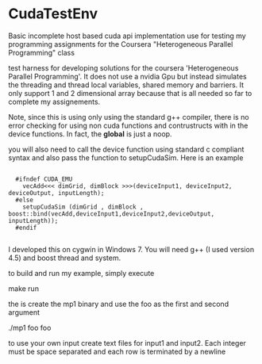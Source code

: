 CudaTestEnv
===========

Basic incomplete host based cuda api implementation use for testing my programming assignments for the Coursera "Heterogeneous Parallel Programming" class

test harness for developing solutions for the coursera 'Heterogeneous Parallel Programming'. It does not use a nvidia Gpu but instead simulates the threading and thread local variables, shared memory and barriers. It only support 1 and 2 dimensional array because that is all needed so far to complete my assignements.


Note, since this is using only using the standard g++ compiler, there is no error checking for using non cuda functions and contrustructs with in the device functions. In fact, the __global__ is just a noop.

you will also need to call the device function using standard c compliant syntax and also pass the function to setupCudaSim. Here is an example 

<pre><code>
  #ifndef CUDA_EMU
    vecAdd<<< dimGrid, dimBlock >>>(deviceInput1, deviceInput2, deviceOutput, inputLength);
  #else 
    setupCudaSim (dimGrid , dimBlock , boost::bind(vecAdd,deviceInput1,deviceInput2,deviceOutput, inputLength));
  #endif
 </code></pre>

I developed this on cygwin in Windows 7. You will need g++  (I used version 4.5) and boost thread and system.


to build and run my example, simply execute 

make run

the is create the mp1 binary and use the  foo as the first and second argument

./mp1 foo foo 


to use your own input create text files for input1 and input2. Each integer must be space separated and each row is terminated by a newline

